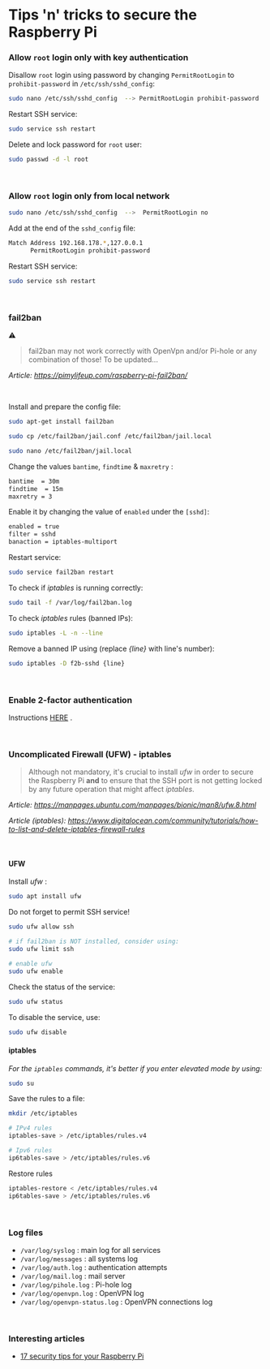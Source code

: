 # Tips 'n' tricks to secure the Raspberry Pi

### Allow `root` login **only** with key authentication

Disallow `root` login using password by changing `PermitRootLogin` to `prohibit-password` in `/etc/ssh/sshd_config`:
``` bash
sudo nano /etc/ssh/sshd_config	-->	PermitRootLogin prohibit-password
```

Restart SSH service:
``` bash
sudo service ssh restart
```

Delete and lock password for `root` user:
``` bash
sudo passwd -d -l root
```

<br>

### Allow `root` login **only** from local network

``` bash
sudo nano /etc/ssh/sshd_config  -->  PermitRootLogin no
```

Add at the end of the `sshd_config` file:

``` bash
Match Address 192.168.178.*,127.0.0.1
      PermitRootLogin prohibit-password
```

Restart SSH service:
``` bash
sudo service ssh restart
```

<br>

### fail2ban

:warning:
> fail2ban may not work correctly with OpenVpn and/or Pi-hole or any combination of those! To be updated...

*Article: https://pimylifeup.com/raspberry-pi-fail2ban/*

<br>

Install and prepare the config file:
``` bash
sudo apt-get install fail2ban

sudo cp /etc/fail2ban/jail.conf /etc/fail2ban/jail.local

sudo nano /etc/fail2ban/jail.local
```

Change the values `bantime`, `findtime` & `maxretry` :

``` bash
bantime  = 30m
findtime  = 15m
maxretry = 3
```

Enable it by changing the value of `enabled` under the `[sshd]`:

``` bash
enabled = true
filter = sshd
banaction = iptables-multiport
```

Restart service:

``` bash
sudo service fail2ban restart
```

To check if *iptables* is running correctly:

``` bash
sudo tail -f /var/log/fail2ban.log
```

To check *iptables* rules (banned IPs):

``` bash
sudo iptables -L -n --line
```

Remove a banned IP using (replace *{line}* with line's number):

``` bash
sudo iptables -D f2b-sshd {line}
```

<br>

### Enable 2-factor authentication

Instructions [HERE](https://github.com/smyrnakis/raspberry-born/blob/main/chapters/2FA.md) .

<br>

### Uncomplicated Firewall (UFW)  -  iptables

> Although not mandatory, it's crucial to install *ufw* in order to secure the Raspberry Pi **and** to ensure that the SSH port is not getting locked by any future operation that might affect *iptables*.

*Article: https://manpages.ubuntu.com/manpages/bionic/man8/ufw.8.html*

*Article (iptables): https://www.digitalocean.com/community/tutorials/how-to-list-and-delete-iptables-firewall-rules*

<br>

#### UFW

Install *ufw* :
``` bash
sudo apt install ufw
```

Do not forget to permit SSH service!
``` bash
sudo ufw allow ssh

# if fail2ban is NOT installed, consider using:
sudo ufw limit ssh

# enable ufw
sudo ufw enable
```

Check the status of the service:
``` bash
sudo ufw status
```

To disable the service, use:
``` bash
sudo ufw disable
```

#### iptables

*For the `iptables` commands, it's better if you enter elevated mode by using:*
``` bash
sudo su
```

<!--

Enable the firewall:
``` bash
/etc/init.d/iptables start
```

Enable start of `iptables` on boot:
``` bash
chkconfig iptables on
```

Stop the firewall:
``` bash
/etc/init.d/iptables save
/etc/init.d/iptables stop
```

Disable start of `iptables` on boot:
``` bash
chkconfig iptables off
```

-->

Save the rules to a file:
``` bash
mkdir /etc/iptables

# IPv4 rules
iptables-save > /etc/iptables/rules.v4

# Ipv6 rules
ip6tables-save > /etc/iptables/rules.v6
```

Restore rules
``` bash
iptables-restore < /etc/iptables/rules.v4
ip6tables-save > /etc/iptables/rules.v6
```

<br>

### Log files

- `/var/log/syslog` : main log for all services
- `/var/log/messages` : all systems log
- `/var/log/auth.log` : authentication attempts
- `/var/log/mail.log` : mail server
- `/var/log/pihole.log` : Pi-hole log
- `/var/log/openvpn.log` : OpenVPN log
- `/var/log/openvpn-status.log` : OpenVPN connections log

<br>

### Interesting articles

- [17 security tips for your Raspberry Pi](https://raspberrytips.com/security-tips-raspberry-pi/)

<br>
